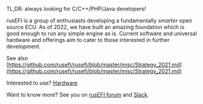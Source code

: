 TL,DR: always looking for C/C++/PHP/Java developers!

rusEFI is a group of enthusiasts developing a fundamentally _smarter_ open source ECU.
As of 2022, we have built an amazing foundation which is good enough to run any simple engine as is.
Current software and universal hardware and offerings aim to cater to those interested in further development.

See also [https://github.com/rusefi/rusefi/blob/master/misc/Strategy_2021.md](https://github.com/rusefi/rusefi/blob/master/misc/Strategy_2021.md)

Interested to use? [Hardware](Hardware)

Want to know more? See you on [rusEFI forum](https://rusefi.com/forum) and [Slack](https://rusefi.com/forum/viewtopic.php?f=13&t=1198).
